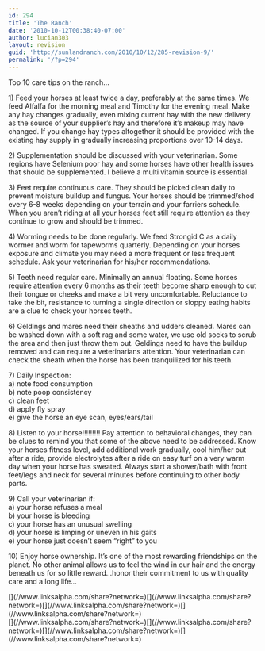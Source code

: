 ```yaml
---
id: 294
title: 'The Ranch'
date: '2010-10-12T00:38:40-07:00'
author: lucian303
layout: revision
guid: 'http://sunlandranch.com/2010/10/12/285-revision-9/'
permalink: '/?p=294'
---
```


Top 10 care tips on the ranch…

1\) Feed your horses at least twice a day, preferably at the same times. We feed Alfalfa for the morning meal and Timothy for the evening meal. Make any hay changes gradually, even mixing current hay with the new delivery as the source of your supplier’s hay and therefore it’s makeup may have changed. If you change hay types altogether it should be provided with the existing hay supply in gradually increasing proportions over 10-14 days.

2\) Supplementation should be discussed with your veterinarian. Some regions have Selenium poor hay and some horses have other health issues that should be supplemented. I believe a multi vitamin source is essential.

3\) Feet require continuous care. They should be picked clean daily to prevent moisture buildup and fungus. Your horses should be trimmed/shod every 6-8 weeks depending on your terrain and your farriers schedule. When you aren’t riding at all your horses feet still require attention as they continue to grow and should be trimmed.

4\) Worming needs to be done regularly. We feed Strongid C as a daily wormer and worm for tapeworms quarterly. Depending on your horses exposure and climate you may need a more frequent or less frequent schedule. Ask your veterinarian for his/her recommendations.

5\) Teeth need regular care. Minimally an annual floating. Some horses require attention every 6 months as their teeth become sharp enough to cut their tongue or cheeks and make a bit very uncomfortable. Reluctance to take the bit, resistance to turning a single direction or sloppy eating habits are a clue to check your horses teeth.

6\) Geldings and mares need their sheaths and udders cleaned. Mares can be washed down with a soft rag and some water, we use old socks to scrub the area and then just throw them out. Geldings need to have the buildup removed and can require a veterinarians attention. Your veterinarian can check the sheath when the horse has been tranquilized for his teeth.

7\) Daily Inspection:  
 a) note food consumption  
 b) note poop consistency  
 c) clean feet  
 d) apply fly spray  
 e) give the horse an eye scan, eyes/ears/tail

8\) Listen to your horse!!!!!!!!! Pay attention to behavioral changes, they can be clues to remind you that some of the above need to be addressed. Know your horses fitness level, add additional work gradually, cool him/her out after a ride, provide electrolytes after a ride on easy turf on a very warm day when your horse has sweated. Always start a shower/bath with front feet/legs and neck for several minutes before continuing to other body parts.

9\) Call your veterinarian if:  
 a) your horse refuses a meal  
 b) your horse is bleeding  
 c) your horse has an unusual swelling  
 d) your horse is limping or uneven in his gaits  
 e) your horse just doesn’t seem “right” to you

10\) Enjoy horse ownership. It’s one of the most rewarding friendships on the planet. No other animal allows us to feel the wind in our hair and the energy beneath us for so little reward…honor their commitment to us with quality care and a long life…

<div class="linksalpha_container linksalpha_app_3" data-counters="1" data-size="regular" data-style="square" data-title="The Ranch" data-url="https://www.sunlandranch.com/?p=294">[](//www.linksalpha.com/share?network=)[](//www.linksalpha.com/share?network=)[](//www.linksalpha.com/share?network=)[](//www.linksalpha.com/share?network=)</div><div class="linksalpha_container linksalpha_app_7" data-position="" data-title="The Ranch" data-url="https://www.sunlandranch.com/?p=294">[](//www.linksalpha.com/share?network=)[](//www.linksalpha.com/share?network=)[](//www.linksalpha.com/share?network=)[](//www.linksalpha.com/share?network=)</div>